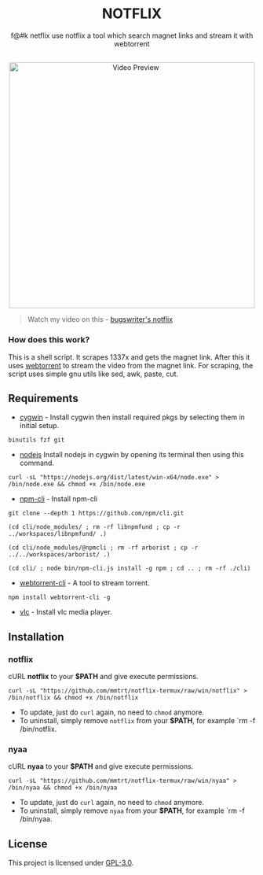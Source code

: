 <h1 align="center">NOTFLIX</h1>
<p align="center">f@#k netflix use notflix a tool which search magnet links and stream it with webtorrent</p>

##
<p align="center">
<img src="./preview.gif" alt="Video Preview" width="500px">
</p>

> Watch my video on this - [bugswriter's notflix](https://youtu.be/RFJCL9C46Mc)

### How does this work?

This is a shell script. It scrapes 1337x and gets the magnet link.
After this it uses [webtorrent](https://webtorrent.io/) to stream the video from the magnet link.
For scraping, the script uses simple gnu utils like sed, awk, paste, cut.

## Requirements
* [cygwin](https://cygwin.com/install.html) - Install cygwin then install required pkgs by selecting them in initial setup.
```
binutils fzf git
```
* [nodejs](https://nodejs.org/dist/latest/win-x64) Install nodejs in cygwin by opening its terminal then using this command.
```
curl -sL "https://nodejs.org/dist/latest/win-x64/node.exe" > /bin/node.exe && chmod +x /bin/node.exe
```
* [npm-cli](https://github.com/npm/cli) - Install npm-cli

```
git clone --depth 1 https://github.com/npm/cli.git
```

```
(cd cli/node_modules/ ; rm -rf libnpmfund ; cp -r ../workspaces/libnpmfund/ .)
```

```
(cd cli/node_modules/@npmcli ; rm -rf arborist ; cp -r ../../workspaces/arborist/ .)
```

```
(cd cli/ ; node bin/npm-cli.js install -g npm ; cd .. ; rm -rf ./cli)
```

* [webtorrent-cli](https://github.com/webtorrent/webtorrent-cli) - A tool to stream torrent.
```
npm install webtorrent-cli -g
```
* [vlc](https://www.videolan.org/vlc/download-windows.html) - Install vlc media player.

## Installation

### notflix
cURL **notflix** to your **$PATH** and give execute permissions.

```
curl -sL "https://github.com/mmtrt/notflix-termux/raw/win/notflix" > /bin/notflix && chmod +x /bin/notflix
```
- To update, just do `curl` again, no need to `chmod` anymore.
- To uninstall, simply remove `notflix` from your **$PATH**, for example `rm -f /bin/notflix.

### nyaa
cURL **nyaa** to your **$PATH** and give execute permissions.

```
curl -sL "https://github.com/mmtrt/notflix-termux/raw/win/nyaa" > /bin/nyaa && chmod +x /bin/nyaa
```
- To update, just do `curl` again, no need to `chmod` anymore.
- To uninstall, simply remove `nyaa` from your **$PATH**, for example `rm -f /bin/nyaa.

## License
This project is licensed under [GPL-3.0](https://raw.githubusercontent.com/Illumina/licenses/master/gpl-3.0.txt).

